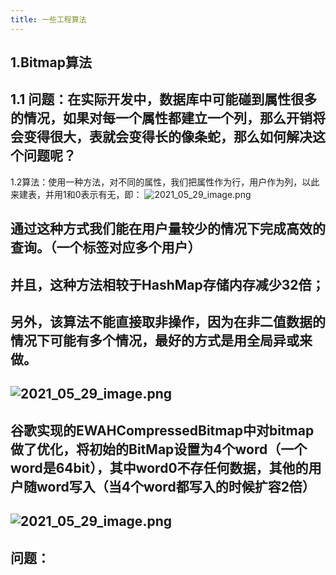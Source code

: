 ```yaml
---
title: 一些工程算法
---
```


## 1.**Bitmap算法**
## 1.1 问题：在实际开发中，数据库中可能碰到属性很多的情况，如果对每一个属性都建立一个列，那么开销将会变得很大，表就会变得长的像条蛇，那么如何解决这个问题呢？
1.2算法：使用一种方法，对不同的属性，我们把属性作为行，用户作为列，以此来建表，并用1和0表示有无，即：
![2021_05_29_image.png](https://cdn.logseq.com/%2F1e5b0e5f-d368-4a5d-86eb-09a690ee15d718a4782e-5c7a-4ac8-a245-f6bcf2c93c652021_05_29_image.png?Expires=4775822764&Signature=UJsMdmrtQJNU3tAkWrSi~9aBYYU~n~F8WgoJP~LI8Yw-cu5iTLhEaUtJwwCAykk2C442xao4kEuYXXUpVKnzhtRrOdz5cb2ZmZRfCn6L0FZx0HdGT-3~PWxPNAVl8NQ7M~djfO2aDCJyUyE7VHWWeK0k8w5dROT9zbJcxriwIzBu6MV4FilHlq7bvCJsP5cTzhF0OjGxzBCawWWGpiPKDw63RhsbpGnLvhcbb6KMyTGccjhnvxcX4yORb8kjNEwbB5xVSjCQTQxQdmK9Yg5ZAIVxh63WKLxsLX3MeUwTiczjyIHLAgEHo2eAOPwC-NsyfTDVKulazNTwHreMEKYFXA__&Key-Pair-Id=APKAJE5CCD6X7MP6PTEA)
## 通过这种方式我们能在用户量较少的情况下完成高效的查询。（一个标签对应多个用户）
## 并且，这种方法相较于HashMap存储内存减少32倍；
## 另外，该算法不能直接取非操作，因为在非二值数据的情况下可能有多个情况，最好的方式是用全局异或来做。
## ![2021_05_29_image.png](https://cdn.logseq.com/%2F1e5b0e5f-d368-4a5d-86eb-09a690ee15d7a9dda8d0-7774-4e09-ba79-4cfb68a6b45d2021_05_29_image.png?Expires=4775823284&Signature=FrPD9GBD1pdx674GqcclmQ2iUNvFSunvQ0Pgzj~luxJvtSMTU09qVBTFiD84thlHFxGHrlcgnUyc5x84u4jh8lc5c9DWZzCIa0kgxYUWCh9ruluNvXUbeH9eXgoOu2dOYUIEnQm3YI~ilHbg4EeEBmk4SOE9e3XzV7ZAdDx0zgxfv9DEzE80seLaFkfl7aoJorak1v2X2y~wO0q7a3zwvCVRZ1q~FH3w43~Khc9aWOWFahASD7Bu0SdK7unl~RXP3g4LMqSpOooXoC284FtMBqn9yGhx9QljSxOXgmZ86T9U3vWIMGBzF~4KbI8-95zRsaFqaZ9n~NNUeRYR3sZRLg__&Key-Pair-Id=APKAJE5CCD6X7MP6PTEA)
## 谷歌实现的EWAHCompressedBitmap中对bitmap做了优化，将初始的BitMap设置为4个word（一个word是64bit），其中word0不存任何数据，其他的用户随word写入（当4个word都写入的时候扩容2倍）
## ![2021_05_29_image.png](https://cdn.logseq.com/%2F1e5b0e5f-d368-4a5d-86eb-09a690ee15d752fe02ef-aea1-432e-9360-c234a1145fa62021_05_29_image.png?Expires=4775824160&Signature=DQ2JSCHAWkuCYJkxd0lzqX0quQcy03iO-XRiusTEHJSCf~fcVKOajvbdt5MWfBzQsTWn7qXyzjvpS6n52ITVxJZLoh5DEIoYxW3Is4LL043N9BtHsaq6s72-cFBaDSu0CG-rZWke14NMs~nUNm1syhGdo7zT8cwGJNlITaFHP-NMjeI5gUFuPXGsut1dtQoV33AZgAEUMjqyTeL6FHBfBXo32oKT1mYULM~dE-xXwPZObksrGBoxAWYVfPTtC1sFD23aLLwfnB79324piUpUO6dBln6HGDaP2BuT9Nba~-JQmDkchpOhazrvKXpFKRxKykm52n5UTvdaQ7YFcc92Tw__&Key-Pair-Id=APKAJE5CCD6X7MP6PTEA)
## 问题：

